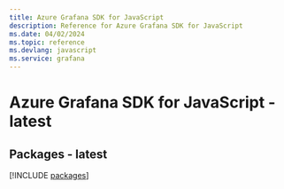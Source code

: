 ```yaml
---
title: Azure Grafana SDK for JavaScript
description: Reference for Azure Grafana SDK for JavaScript
ms.date: 04/02/2024
ms.topic: reference
ms.devlang: javascript
ms.service: grafana
---
```

# Azure Grafana SDK for JavaScript - latest
## Packages - latest
[!INCLUDE [packages](grafana-index.md)]